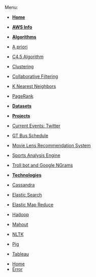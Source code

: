 Menu:

* **[Home](/)**

* **[AWS Info](AWS-Info)**

* **[Algorithms](Algorithms)**
* [A priori](A-priori)
* [C4.5 Algorithm](C4.5-Algorithm)
* [Clustering](Clustering)
* [Collaborative Filtering](Collaborative-Filtering)
* [K Nearest Neighbors](K-Nearest-Neighbors)
* [PageRank](PageRank)

* **[Datasets](datasets)**

* **[Projects](projects)**
* [Current Events: Twitter](Current-Events:-Twitter)
* [GT Bus Schedule](GT-Bus-Schedule)
* [Movie Lens Recommendation System](Movie-Lens-Recommendation-System)
* [Sports Analysis Engine](https://github.com/gt-big-data/wiki/wiki/Sports-Analysis-Engine-(jogaBonitoDB))
* [Troll bot and Google NGrams](Troll-bot-and-Google-NGrams)

* **[Technologies](Technologies)**
* [Cassandra](Cassandra)
* [Elastic Search](Elastic-Search)
* [Elastic Map Reduce](Elastic-Map-Reduce)
* [Hadoop](Hadoop)
* [Mahout](Mahout)
* [NLTK](NLTK)
* [Pig](Pig)
* [Tableau](Tableau)

<ul>
  <li><a href="/">Home</a></li>
  <li><a href="/404">Error</a></li>
</ul>
